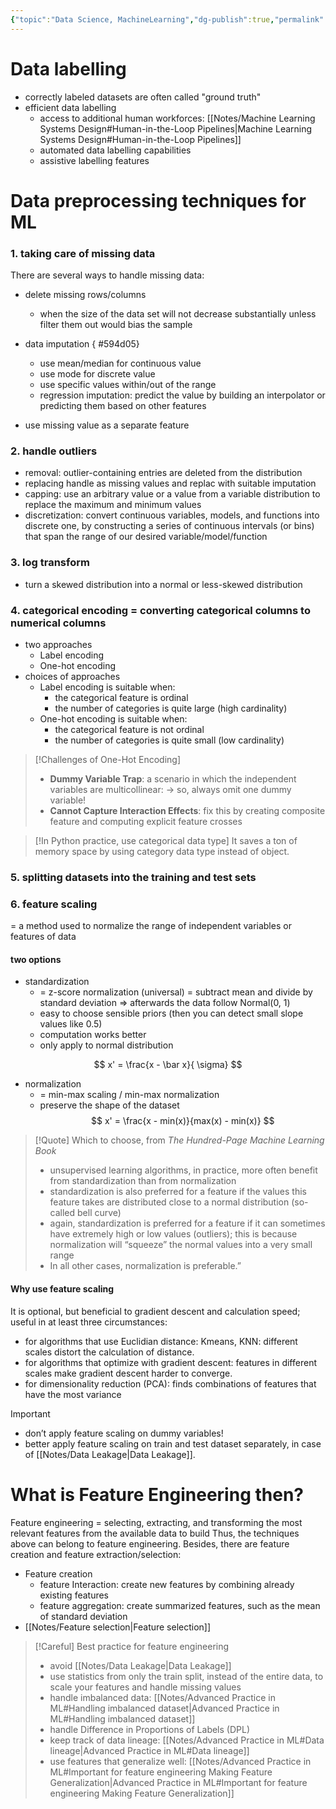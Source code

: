 ```yaml
---
{"topic":"Data Science, MachineLearning","dg-publish":true,"permalink":"/Notes/Data preprocessing/","dgPassFrontmatter":true,"noteIcon":""}
---
```



# Data labelling
- correctly labeled datasets are often called "ground truth"
- efficient data labelling
	- access to additional human workforces: [[Notes/Machine Learning Systems Design#Human-in-the-Loop Pipelines\|Machine Learning Systems Design#Human-in-the-Loop Pipelines]]
	- automated data labelling capabilities
	- assistive labelling features
# Data preprocessing techniques for ML

### 1. taking care of **missing data**
There are several ways to handle missing data:
- delete missing rows/columns 
	- when the size of the data set will not decrease substantially unless filter them out would bias the sample
- data imputation
{ #594d05}

	- use mean/median for continuous value
	- use mode for discrete value
	- use specific values within/out of the range
	- regression imputation: predict the value by building an interpolator or predicting them based on other features
- use missing value as a separate feature

### 2. handle outliers 
- removal: outlier-containing entries are deleted from the distribution
- replacing  handle as missing values and replac with suitable imputation
- capping: use an arbitrary value or a value from a variable distribution to replace the maximum and minimum values
- discretization:  convert continuous variables, models, and functions into discrete one, by constructing a series of continuous intervals (or bins) that span the range of our desired variable/model/function

### 3. log transform
- turn a skewed distribution into a normal or less-skewed distribution

### 4. **categorical encoding** = converting categorical columns to numerical columns 

- two approaches
	- Label encoding
	- One-hot encoding
- choices of approaches
	- Label encoding is suitable when:
		- the categorical feature is ordinal
		- the number of categories is quite large (high cardinality)
	- One-hot encoding is suitable when:
		- the categorical feature is not ordinal 
		- the number of categories is quite small (low cardinality)
 	
> [!Challenges of One-Hot Encoding]
> - **Dummy Variable Trap**: a scenario in which the independent variables are multicollinear:  -> so, always omit one dummy variable!
> - **Cannot Capture Interaction Effects**: fix this by creating composite feature and computing explicit feature crosses

> [!In Python practice, use categorical data type] 
> It saves a ton of memory space by using category data type instead of object.
### 5. splitting datasets into the training and test sets

### 6. **feature scaling**
= a method used to normalize the range of independent variables or features of data
#### two options
- standardization 
	- = z-score normalization (universal) = subtract mean and divide by standard deviation => afterwards the data follow Normal(0, 1)
	- easy to choose sensible priors (then you can detect small slope values like 0.5)
	- computation works better
	- only apply to normal distribution

$$
x' = \frac{x - \bar x}{ \sigma}
$$
- normalization 
	- = min-max scaling / min-max normalization
	- preserve the shape of the dataset
$$
x' = \frac{x - min(x)}{max(x) - min(x)}
$$
>[!Quote] Which to choose, from *The Hundred-Page Machine Learning Book*
>- unsupervised learning algorithms, in practice, more often benefit from standardization than from normalization
>- standardization is also preferred for a feature if the values this feature takes are distributed close to a normal distribution (so-called bell curve)
>- again, standardization is preferred for a feature if it can sometimes have extremely high or low values (outliers); this is because normalization will “squeeze” the normal values into a very small range
>- In all other cases, normalization is preferable.”

#### Why use feature scaling
It is optional, but beneficial to gradient descent and calculation speed; useful in at least three circumstances:
- for algorithms that use Euclidian distance: Kmeans, KNN: different scales distort the calculation of distance.
- for algorithms that optimize with gradient descent: features in different scales make gradient descent harder to converge.
- for dimensionality reduction (PCA): finds combinations of features that have the most variance
>[!Important]
>- don’t apply feature scaling on dummy variables!
>- better apply feature scaling on train and test dataset separately, in case of [[Notes/Data Leakage\|Data Leakage]].


# What is Feature Engineering then?
Feature engineering = selecting, extracting, and transforming the most relevant features from the available data to build 
Thus, the techniques above can belong to feature engineering. Besides, there are feature creation and feature extraction/selection:
- Feature creation
	- feature Interaction: create new features by combining already existing features
	- feature aggregation: create summarized features, such as the mean of standard deviation
- [[Notes/Feature selection\|Feature selection]]

>[!Careful] Best practice for feature engineering
> - avoid [[Notes/Data Leakage\|Data Leakage]]
> - use statistics from only the train split, instead of the entire data, to scale your features and handle missing values
> - handle imbalanced data: [[Notes/Advanced Practice in ML#Handling imbalanced dataset\|Advanced Practice in ML#Handling imbalanced dataset]]
> - handle Difference in Proportions of Labels (DPL)
> - keep track of data lineage: [[Notes/Advanced Practice in ML#Data lineage\|Advanced Practice in ML#Data lineage]]
> - use features that generalize well: [[Notes/Advanced Practice in ML#Important for feature engineering Making Feature Generalization\|Advanced Practice in ML#Important for feature engineering Making Feature Generalization]]


